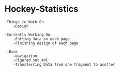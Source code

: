 # Hockey-Statistics

    -Things to Work On
        -Design
        
    -Currently Working On
        -Putting data on each page
        -Finishing design of each page
     
     -Done
        -Navigation
        -Figured out API
        -Transferring Data from one fragment to another
